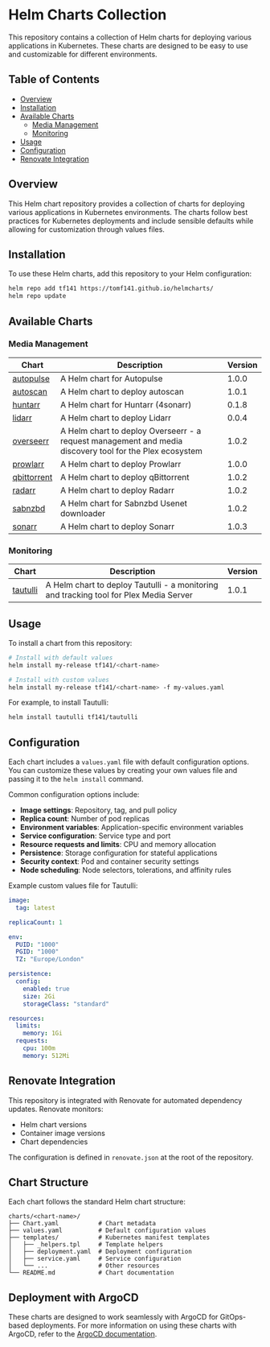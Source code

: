 # Helm Charts Collection

This repository contains a collection of Helm charts for deploying various applications in Kubernetes. These charts are designed to be easy to use and customizable for different environments.

## Table of Contents

- [Overview](#overview)
- [Installation](#installation)
- [Available Charts](#available-charts)
  - [Media Management](#media-management)
  - [Monitoring](#monitoring)
- [Usage](#usage)
- [Configuration](#configuration)
- [Renovate Integration](#renovate-integration)

## Overview

This Helm chart repository provides a collection of charts for deploying various applications in Kubernetes environments. The charts follow best practices for Kubernetes deployments and include sensible defaults while allowing for customization through values files.

## Installation

To use these Helm charts, add this repository to your Helm configuration:

```bash
helm repo add tf141 https://tomf141.github.io/helmcharts/
helm repo update
```

## Available Charts

### Media Management

| Chart | Description | Version |
|-------|-------------|---------|
| [autopulse](./charts/autopulse/) | A Helm chart for Autopulse | 1.0.0 |
| [autoscan](./charts/autoscan/) | A Helm chart to deploy autoscan | 1.0.1 |
| [huntarr](./charts/huntarr/) | A Helm chart for Huntarr (4sonarr) | 0.1.8 |
| [lidarr](./charts/lidarr/) | A Helm chart to deploy Lidarr | 0.0.4 |
| [overseerr](./charts/overseerr/) | A Helm chart to deploy Overseerr - a request management and media discovery tool for the Plex ecosystem | 1.0.2 |
| [prowlarr](./charts/prowlarr/) | A Helm chart to deploy Prowlarr | 1.0.0 |
| [qbittorrent](./charts/qbittorrent/) | A Helm chart to deploy qBittorrent | 1.0.2 |
| [radarr](./charts/radarr/) | A Helm chart to deploy Radarr | 1.0.2 |
| [sabnzbd](./charts/sabnzbd/) | A Helm chart for Sabnzbd Usenet downloader | 1.0.2 |
| [sonarr](./charts/sonarr/) | A Helm chart to deploy Sonarr | 1.0.3 |

### Monitoring

| Chart | Description | Version |
|-------|-------------|---------|
| [tautulli](./charts/tautulli/) | A Helm chart to deploy Tautulli - a monitoring and tracking tool for Plex Media Server | 1.0.1 |

## Usage

To install a chart from this repository:

```bash
# Install with default values
helm install my-release tf141/<chart-name>

# Install with custom values
helm install my-release tf141/<chart-name> -f my-values.yaml
```

For example, to install Tautulli:

```bash
helm install tautulli tf141/tautulli
```

## Configuration

Each chart includes a `values.yaml` file with default configuration options. You can customize these values by creating your own values file and passing it to the `helm install` command.

Common configuration options include:

- **Image settings**: Repository, tag, and pull policy
- **Replica count**: Number of pod replicas
- **Environment variables**: Application-specific environment variables
- **Service configuration**: Service type and port
- **Resource requests and limits**: CPU and memory allocation
- **Persistence**: Storage configuration for stateful applications
- **Security context**: Pod and container security settings
- **Node scheduling**: Node selectors, tolerations, and affinity rules

Example custom values file for Tautulli:

```yaml
image:
  tag: latest

replicaCount: 1

env:
  PUID: "1000"
  PGID: "1000"
  TZ: "Europe/London"

persistence:
  config:
    enabled: true
    size: 2Gi
    storageClass: "standard"

resources:
  limits:
    memory: 1Gi
  requests:
    cpu: 100m
    memory: 512Mi
```

## Renovate Integration

This repository is integrated with Renovate for automated dependency updates. Renovate monitors:

- Helm chart versions
- Container image versions
- Chart dependencies

The configuration is defined in `renovate.json` at the root of the repository.

## Chart Structure

Each chart follows the standard Helm chart structure:

```
charts/<chart-name>/
├── Chart.yaml           # Chart metadata
├── values.yaml          # Default configuration values
├── templates/           # Kubernetes manifest templates
│   ├── _helpers.tpl     # Template helpers
│   ├── deployment.yaml  # Deployment configuration
│   ├── service.yaml     # Service configuration
│   └── ...              # Other resources
└── README.md            # Chart documentation
```

## Deployment with ArgoCD

These charts are designed to work seamlessly with ArgoCD for GitOps-based deployments. For more information on using these charts with ArgoCD, refer to the [ArgoCD documentation](https://github.com/TOMF141/argocd).
